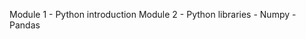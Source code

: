Module 1  - Python introduction
Module 2 - Python libraries
                - Numpy
                - Pandas